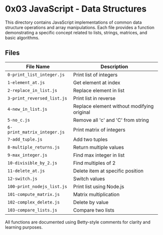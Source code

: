 # 0x03 JavaScript - Data Structures

This directory contains JavaScript implementations of common data structure operations and array manipulations. Each file provides a function demonstrating a specific concept related to lists, strings, matrices, and basic algorithms.

## Files

| File Name                 | Description                             |
|--------------------------|-----------------------------------------|
| `0-print_list_integer.js`     | Print list of integers                  |
| `1-element_at.js`             | Get element at index                    |
| `2-replace_in_list.js`        | Replace element in list                 |
| `3-print_reversed_list.js`    | Print list in reverse                   |
| `4-new_in_list.js`            | Replace element without modifying original |
| `5-no_c.js`                     | Remove all 'c' and 'C' from string      |
| `6-print_matrix_integer.js`   | Print matrix of integers                |
| `7-add_tuple.js`              | Add two tuples                          |
| `8-multiple_returns.js`       | Return multiple values                  |
| `9-max_integer.js`            | Find max integer in list                |
| `10-divisible_by_2.js`        | Find multiples of 2                     |
| `11-delete_at.js`             | Delete item at specific position        |
| `12-switch.js`                | Switch values                           |
| `100-print_nodejs_list.js`    | Print list using Node.js                |
| `101-compute_matrix.js`       | Matrix multiplication                   |
| `102-complex_delete.js`       | Delete by value                         |
| `103-compare_lists.js`        | Compare two lists                       |

All functions are documented using Betty-style comments for clarity and learning purposes.
